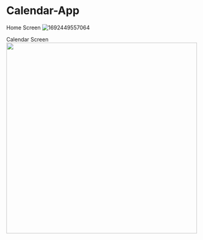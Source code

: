 # Calendar-App

Home Screen
![1692449557064](https://github.com/Ishini0818/Calendar-App/assets/101697017/5dd24ea4-05a1-42e0-94cb-15e8e3acd4dd) 

Calendar Screen
<img src="![1692449557041](https://github.com/Ishini0818/Calendar-App/assets/101697017/a3ab9dfd-9970-4009-95b5-6ade255629b1)" height="500px" width="500px">
